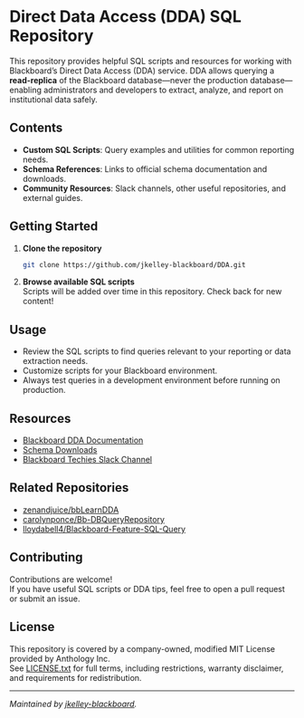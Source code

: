 # Direct Data Access (DDA) SQL Repository

This repository provides helpful SQL scripts and resources for working with Blackboard’s Direct Data Access (DDA) service. DDA allows querying a **read-replica** of the Blackboard database—never the production database—enabling administrators and developers to extract, analyze, and report on institutional data safely.

## Contents

- **Custom SQL Scripts**: Query examples and utilities for common reporting needs.
- **Schema References**: Links to official schema documentation and downloads.
- **Community Resources**: Slack channels, other useful repositories, and external guides.

## Getting Started

1. **Clone the repository**  
   ```bash
   git clone https://github.com/jkelley-blackboard/DDA.git
   ```
2. **Browse available SQL scripts**  
   Scripts will be added over time in this repository. Check back for new content!

## Usage

- Review the SQL scripts to find queries relevant to your reporting or data extraction needs.
- Customize scripts for your Blackboard environment.
- Always test queries in a development environment before running on production.

## Resources

- [Blackboard DDA Documentation](https://help.blackboard.com/Learn/Administrator/SaaS/Integrations/Direct_Data_Access)
- [Schema Downloads](https://bbprepo.blackboard.com/#browse/browse:releases:bbdn%2Fschema)
- [Blackboard Techies Slack Channel](https://blackboardtechies.slack.com/archives/CFAEA8KD3)

## Related Repositories

- [zenandjuice/bbLearnDDA](https://github.com/zenandjuice/bbLearnDDA)
- [carolynponce/Bb-DBQueryRepository](https://github.com/carolynponce/Bb-DBQueryRepository)
- [lloydabell4/Blackboard-Feature-SQL-Query](https://github.com/lloydabell4/Blackboard-Feature-SQL-Query)

## Contributing

Contributions are welcome!  
If you have useful SQL scripts or DDA tips, feel free to open a pull request or submit an issue.

## License

This repository is covered by a company-owned, modified MIT License provided by Anthology Inc.  
See [LICENSE.txt](LICENSE.txt) for full terms, including restrictions, warranty disclaimer, and requirements for redistribution.

---

*Maintained by [jkelley-blackboard](https://github.com/jkelley-blackboard).*